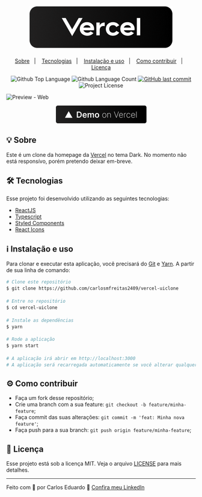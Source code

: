 <h1 align="center">
  <img src=".github/banner.png" alt="Vercel">
</h1>

<p align="center">
  <a href="#-sobre">Sobre</a>&nbsp;&nbsp;&nbsp;|&nbsp;&nbsp;&nbsp;
  <a href="#-tecnologias">Tecnologias</a>&nbsp;&nbsp;&nbsp;|&nbsp;&nbsp;&nbsp;
  <a href="#-information_source-instalação-e-uso">Instalação e uso</a>&nbsp;&nbsp;&nbsp;|&nbsp;&nbsp;&nbsp;
  <a href="#-como-contribuir">Como contribuir</a>&nbsp;&nbsp;&nbsp;|&nbsp;&nbsp;&nbsp;
  <a href="#-licença">Licença</a>
</p>

<p align="center">
  <img 
    alt="Github Top Language"
    src="https://img.shields.io/github/languages/top/carlosmfreitas2409/vercel-uiclone?message=TOPLanguage&color=5965E0"
  >
  <img 
    alt="Github Language Count"
    src="https://img.shields.io/github/languages/count/carlosmfreitas2409/vercel-uiclone?message=Languages&color=5965E0"
  >

  <a href="https://github.com/carlosmfreitas2409/vercel-uiclone/commits/master">
    <img alt="GitHub last commit" src="https://img.shields.io/github/last-commit/carlosmfreitas2409/vercel-uiclone?message=Commit&color=5965E0">
  </a>
  <img 
    alt="Project License"
    src="https://img.shields.io/github/license/carlosmfreitas2409/vercel-uiclone?message=MIT&color=5965E0"
  >
</p>

<img src=".github/preview.gif" alt="Preview - Web">

<p align="center">
  <a href="https://vercel-uiclone.vercel.app/" target="_blank">
    <img alt="Demo on Vercel" src=".github/demo_on_vercel.png">
  </a>
</p>

## 💡 Sobre

Este é um clone da homepage da [Vercel](https://vercel.com/) no tema Dark. No momento não está responsívo, porém pretendo deixar em-breve.

## 🛠️ Tecnologias

Esse projeto foi desenvolvido utilizando as seguintes tecnologias:

- [ReactJS](https://pt-br.reactjs.org)
- [Typescript](https://typescriptlang.org/)
- [Styled Components](https://styled-components.com/)
- [React Icons](https://react-icons.github.io/react-icons/)

## :information_source: Instalação e uso

Para clonar e executar esta aplicação, você precisará do [Git](https://git-scm.com/) e [Yarn](https://yarnpkg.com/). A partir de sua linha de comando:

```bash
# Clone este repositório
$ git clone https://github.com/carlosmfreitas2409/vercel-uiclone

# Entre no repositório
$ cd vercel-uiclone

# Instale as dependências
$ yarn

# Rode a aplicação
$ yarn start

# A aplicação irá abrir em http://localhost:3000
# A aplicação será recarregada automaticamente se você alterar qualquer um dos arquivos. 
```

## ⚙️ Como contribuir

- Faça um fork desse repositório;
- Crie uma branch com a sua feature: `git checkout -b feature/minha-feature`;
- Faça commit das suas alterações: `git commit -m 'feat: Minha nova feature'`;
- Faça push para a sua branch: `git push origin feature/minha-feature`;

## 📝 Licença

Esse projeto está sob a licença MIT. Veja o arquivo [LICENSE](https://github.com/carlosmfreitas2409/vercel-uiclone/blob/master/LICENSE) para mais detalhes.

---

Feito com 💜 por Carlos Eduardo 👋 [Confira meu LinkedIn](https://www.linkedin.com/in/carlosmeduardo/)